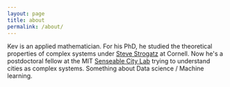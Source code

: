```yaml
---
layout: page
title: about
permalink: /about/
---
```


Kev is an applied mathematician. For his PhD, he studied the theoretical properties of complex systems under [Steve Strogatz](http://www.stevenstrogatz.com/) at Cornell. Now he's a postdoctoral fellow at the MIT [Senseable City Lab](http://senseable.mit.edu/) trying to understand cities as complex systems. Something about Data science / Machine learning.  


